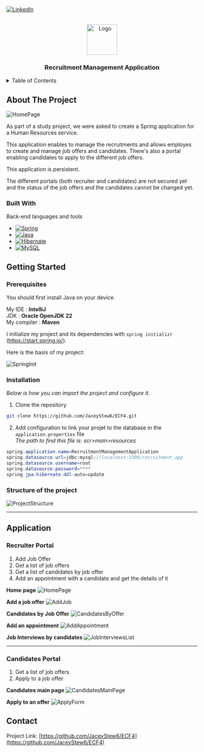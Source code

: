 <!-- PROJECT SHIELDS -->
[![LinkedIn][linkedin-shield]][linkedin-url]

<!-- PROJECT LOGO -->
<br />
<div align="center">
    <img src="./Logo Polar Fox Games.png" alt="Logo" width="80" height="80">

  <h3 align="center">Recruitment Management Application</h3>
</div>

<!-- TABLE OF CONTENTS -->
<details>
  <summary>Table of Contents</summary>
  <ol>
    <li>
      <a href="#about-the-project">About The Project</a>
      <ul>
        <li><a href="#built-with">Built With</a></li>
      </ul>
    </li>
    <li>
      <a href="#getting-started">Getting Started</a>
      <ul>
        <li><a href="#prerequisites">Prerequisites</a></li>
        <li><a href="#installation">Installation</a></li>
        <li><a href="#structure-of-the-project">Project Structure</a></li>
      </ul>
    </li>
    <li>
      <a href="#application">Application Documentation</a>
      <ul>
        <li><a href="#recruiter-portal">Recruiter Portal</a></li>
        <li><a href="#candidates-portal">Candidates Portal</a></li>
      </ul>
    </li>
    <li><a href="#contact">Contact</a></li>
  </ol>
</details>

<!-- ABOUT THE PROJECT -->
## About The Project

![HomePage][homepage-screenshot]

As part of a study project, we were asked to create a Spring  application for a Human Resources service.

This application enables to manage the recruitments and allows employes to create and manage job offers and candidates.
There's also a portal enabling candidates to apply to the different job offers.

This application is persistent.

The different portals (both recruiter and candidates) are not secured yet and the status of the job offers and the candidates cannot be changed yet.

### Built With

Back-end languages and tools

* [![Spring][Spring]][Spring-url]
* [![Java][Java]][Java-url]
* [![Hibernate][Hibernate]][Hibernate-url]
* [![MySQL][MySql]][MySQL-url]


## Getting Started

### Prerequisites

You should first install Java on your device.

My IDE : **IntelliJ**  
JDK : **Oracle OpenJDK 22**  
My compiler : **Maven**  

I initialize my project and its dependencies with `spring initializr` (https://start.spring.io/).

Here is the basis of my project:

![SpringInit][springinit-screenshot]

### Installation

_Below is how you can import the project and configure it._

1. Clone the repository
```sh
git clone https://github.com/JaceyStew6/ECF4.git
```

2. Add configuration to link your projet to the database in the `application.properties` file  
*The path to find this file is: scr>main>resources*
```java
spring.application.name=RecruitmentManagementApplication
spring.datasource.url=jdbc:mysql://localhost:3306/recruitment_app
spring.datasource.username=root
spring.datasource.password=****
spring.jpa.hibernate.ddl-auto=update
```

### Structure of the project

![ProjectStructure][projectstructure-screenshot]


---
<!-- APPLICATION -->
## Application

### Recruiter Portal
1. Add Job Offer
2. Get a list of job offers
3. Get a list of candidates by job offer
3. Add an appointment with a candidate and get the details of it


**Home page**
![HomePage][homepage-screenshot]

**Add a job offer**
![AddJob][addjob-screenshot]

**Candidates by Job Offer**
![CandidatesByOffer][candidatesbyoffer-screenshot]

**Add an appointment**
![AddAppointment][addappointment-screenshot]

**Job Interviews by candidates**
![JobInterviewsList][jobinterviewslist-screenshot]

---
### Candidates Portal
1. Get a list of job offers
2. Apply to a job offer

**Candidates main page**
![CandidatesMainPage][candidatesMain-screenshot]

**Apply to an offer**
![ApplyForm][applyform-screenshot]


<!-- CONTACT -->
## Contact

Project Link: [https://github.com/JaceyStew6/ECF4](https://github.com/JaceyStew6/ECF4)





<!-- MARKDOWN LINKS & IMAGES -->
[linkedin-shield]: https://img.shields.io/badge/-LinkedIn-black.svg?style=for-the-badge&logo=linkedin&colorB=555
[linkedin-url]: https://www.linkedin.com/in/p-roxane/
[interface-screenshot]: ./Documentation%20projet/Auth-view.png

[homepage-screenshot]:./Recruitment%20App%20Screens/HomePage_RecruiterPortal.png
[springinit-screenshot]: ./Recruitment%20App%20Screens/springInitializr.png
[projectstructure-screenshot]: ./Recruitment%20App%20Screens/ProjectStructure.png

[addjob-screenshot]: ./Recruitment%20App%20Screens/JobOfferForm.png
[candidatesbyoffer-screenshot]: ./Recruitment%20App%20Screens/CandidateManagementPage.png
[addappointment-screenshot]: ./Recruitment%20App%20Screens/AddAppointment.png
[jobinterviewslist-screenshot]: ./Recruitment%20App%20Screens/AppointmentList.png

[candidatesMain-screenshot]: ./Recruitment%20App%20Screens/CandidatesPortal.png
[applyform-screenshot]: ./Recruitment%20App%20Screens/ApplyToJobOffer.png

<!-- back-end links -->
[Java]: https://img.shields.io/badge/Java-ED8B00?style=for-the-badge&logo=openjdk&logoColor=white
[Java-url]: https://dev.java/learn/getting-started/
[Hibernate]: https://img.shields.io/badge/Hibernate-blue?style=for-the-badge&logo=hibernate
[Hibernate-url]: https://hibernate.org/
[MySql]: https://img.shields.io/badge/MySQL-00000F?style=for-the-badge&logo=mysql&logoColor=white
[MySQL-url]: https://www.mysql.com/fr/

[Spring]: https://img.shields.io/badge/Spring-6DB33F?style=for-the-badge&logo=spring&logoColor=white
[Spring-url]: https://spring.io/